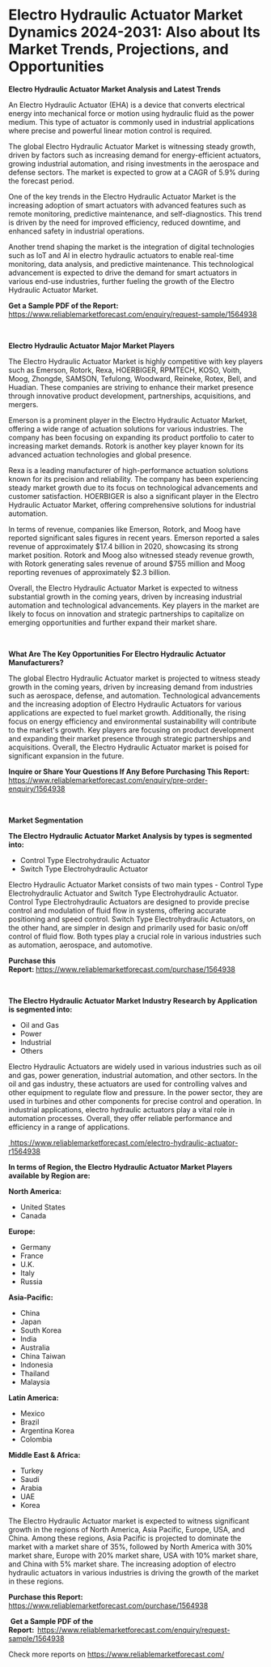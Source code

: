 <p><h1>Electro Hydraulic Actuator Market Dynamics 2024-2031: Also about Its Market Trends, Projections, and Opportunities</h1></p><p><strong>Electro Hydraulic Actuator Market Analysis and Latest Trends</strong></p>
<p><p>An Electro Hydraulic Actuator (EHA) is a device that converts electrical energy into mechanical force or motion using hydraulic fluid as the power medium. This type of actuator is commonly used in industrial applications where precise and powerful linear motion control is required.</p><p>The global Electro Hydraulic Actuator Market is witnessing steady growth, driven by factors such as increasing demand for energy-efficient actuators, growing industrial automation, and rising investments in the aerospace and defense sectors. The market is expected to grow at a CAGR of 5.9% during the forecast period.</p><p>One of the key trends in the Electro Hydraulic Actuator Market is the increasing adoption of smart actuators with advanced features such as remote monitoring, predictive maintenance, and self-diagnostics. This trend is driven by the need for improved efficiency, reduced downtime, and enhanced safety in industrial operations.</p><p>Another trend shaping the market is the integration of digital technologies such as IoT and AI in electro hydraulic actuators to enable real-time monitoring, data analysis, and predictive maintenance. This technological advancement is expected to drive the demand for smart actuators in various end-use industries, further fueling the growth of the Electro Hydraulic Actuator Market.</p></p>
<p><strong>Get a Sample PDF of the Report:&nbsp;</strong> <a href="https://www.reliablemarketforecast.com/enquiry/request-sample/1564938">https://www.reliablemarketforecast.com/enquiry/request-sample/1564938</a></p>
<p>&nbsp;</p>
<p><strong>Electro Hydraulic Actuator Major Market Players</strong></p>
<p><p>The Electro Hydraulic Actuator Market is highly competitive with key players such as Emerson, Rotork, Rexa, HOERBIGER, RPMTECH, KOSO, Voith, Moog, Zhongde, SAMSON, Tefulong, Woodward, Reineke, Rotex, Bell, and Huadian. These companies are striving to enhance their market presence through innovative product development, partnerships, acquisitions, and mergers.</p><p>Emerson is a prominent player in the Electro Hydraulic Actuator Market, offering a wide range of actuation solutions for various industries. The company has been focusing on expanding its product portfolio to cater to increasing market demands. Rotork is another key player known for its advanced actuation technologies and global presence.</p><p>Rexa is a leading manufacturer of high-performance actuation solutions known for its precision and reliability. The company has been experiencing steady market growth due to its focus on technological advancements and customer satisfaction. HOERBIGER is also a significant player in the Electro Hydraulic Actuator Market, offering comprehensive solutions for industrial automation.</p><p>In terms of revenue, companies like Emerson, Rotork, and Moog have reported significant sales figures in recent years. Emerson reported a sales revenue of approximately $17.4 billion in 2020, showcasing its strong market position. Rotork and Moog also witnessed steady revenue growth, with Rotork generating sales revenue of around $755 million and Moog reporting revenues of approximately $2.3 billion.</p><p>Overall, the Electro Hydraulic Actuator Market is expected to witness substantial growth in the coming years, driven by increasing industrial automation and technological advancements. Key players in the market are likely to focus on innovation and strategic partnerships to capitalize on emerging opportunities and further expand their market share.</p></p>
<p>&nbsp;</p>
<p><strong>What Are The Key Opportunities For Electro Hydraulic Actuator Manufacturers?</strong></p>
<p><p>The global Electro Hydraulic Actuator market is projected to witness steady growth in the coming years, driven by increasing demand from industries such as aerospace, defense, and automation. Technological advancements and the increasing adoption of Electro Hydraulic Actuators for various applications are expected to fuel market growth. Additionally, the rising focus on energy efficiency and environmental sustainability will contribute to the market's growth. Key players are focusing on product development and expanding their market presence through strategic partnerships and acquisitions. Overall, the Electro Hydraulic Actuator market is poised for significant expansion in the future.</p></p>
<p><strong>Inquire or Share Your Questions If Any Before Purchasing This Report:</strong> <a href="https://www.reliablemarketforecast.com/enquiry/pre-order-enquiry/1564938">https://www.reliablemarketforecast.com/enquiry/pre-order-enquiry/1564938</a></p>
<p>&nbsp;</p>
<p><strong>Market Segmentation</strong></p>
<p><strong>The Electro Hydraulic Actuator Market Analysis by types is segmented into:</strong></p>
<p><ul><li>Control Type Electrohydraulic Actuator</li><li>Switch Type Electrohydraulic Actuator</li></ul></p>
<p><p>Electro Hydraulic Actuator Market consists of two main types - Control Type Electrohydraulic Actuator and Switch Type Electrohydraulic Actuator. Control Type Electrohydraulic Actuators are designed to provide precise control and modulation of fluid flow in systems, offering accurate positioning and speed control. Switch Type Electrohydraulic Actuators, on the other hand, are simpler in design and primarily used for basic on/off control of fluid flow. Both types play a crucial role in various industries such as automation, aerospace, and automotive.</p></p>
<p><strong>Purchase this Report:&nbsp;</strong><a href="https://www.reliablemarketforecast.com/purchase/1564938">https://www.reliablemarketforecast.com/purchase/1564938</a></p>
<p>&nbsp;</p>
<p><strong>The Electro Hydraulic Actuator Market Industry Research by Application is segmented into:</strong></p>
<p><ul><li>Oil and Gas</li><li>Power</li><li>Industrial</li><li>Others</li></ul></p>
<p><p>Electro Hydraulic Actuators are widely used in various industries such as oil and gas, power generation, industrial automation, and other sectors. In the oil and gas industry, these actuators are used for controlling valves and other equipment to regulate flow and pressure. In the power sector, they are used in turbines and other components for precise control and operation. In industrial applications, electro hydraulic actuators play a vital role in automation processes. Overall, they offer reliable performance and efficiency in a range of applications.</p></p>
<p><a href="https://www.reliablemarketforecast.com/electro-hydraulic-actuator-r1564938">&nbsp;https://www.reliablemarketforecast.com/electro-hydraulic-actuator-r1564938</a></p>
<p><strong>In terms of Region, the Electro Hydraulic Actuator Market Players available by Region are:</strong></p>
<p>
    <p> <strong> North America: </strong>
        <ul>
            <li>United States</li>
            <li>Canada</li>
        </ul>
        </p> 
    <p> <strong> Europe: </strong>
        <ul>
            <li>Germany</li>
            <li>France</li>
            <li>U.K.</li>
            <li>Italy</li>
            <li>Russia</li>
        </ul>
        </p> 
    <p> <strong> Asia-Pacific: </strong>
        <ul>
            <li>China</li>
            <li>Japan</li>
            <li>South Korea</li>
            <li>India</li>
            <li>Australia</li>
            <li>China Taiwan</li>
            <li>Indonesia</li>
            <li>Thailand</li>
            <li>Malaysia</li>
        </ul>
        </p> 
    <p> <strong> Latin America: </strong>
        <ul>
            <li>Mexico</li>
            <li>Brazil</li>
            <li>Argentina Korea</li>
            <li>Colombia</li>
        </ul>
        </p> 
    <p> <strong> Middle East & Africa: </strong>
        <ul>
            <li>Turkey</li>
            <li>Saudi</li>
            <li>Arabia</li>
            <li>UAE</li>
            <li>Korea</li>
        </ul>
    </p>
    </p>
<p><p>The Electro Hydraulic Actuator market is expected to witness significant growth in the regions of North America, Asia Pacific, Europe, USA, and China. Among these regions, Asia Pacific is projected to dominate the market with a market share of 35%, followed by North America with 30% market share, Europe with 20% market share, USA with 10% market share, and China with 5% market share. The increasing adoption of electro hydraulic actuators in various industries is driving the growth of the market in these regions.</p></p>
<p><strong>Purchase this Report: </strong><a href="https://www.reliablemarketforecast.com/purchase/1564938">https://www.reliablemarketforecast.com/purchase/1564938</a></p>
<p>&nbsp;<strong>Get a Sample PDF of the Report:&nbsp;&nbsp;</strong><a href="https://www.reliablemarketforecast.com/enquiry/request-sample/1564938">https://www.reliablemarketforecast.com/enquiry/request-sample/1564938</a></p>
<p><strong></strong></p>
<p>Check more reports on <a href="https://www.reliablemarketforecast.com/">https://www.reliablemarketforecast.com/</a></p>